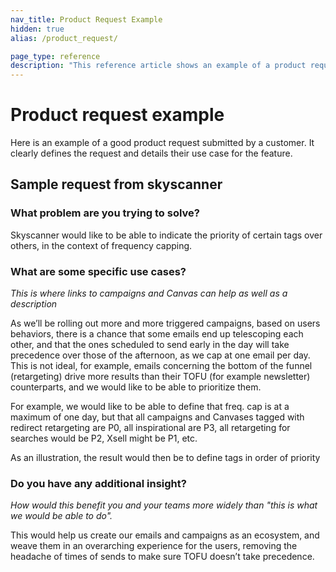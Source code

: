 ```yaml
---
nav_title: Product Request Example
hidden: true
alias: /product_request/

page_type: reference
description: "This reference article shows an example of a product request."
---
```


# Product request example
 
Here is an example of a good product request submitted by a customer. It clearly defines the request and details their use case for the feature. 
 
## Sample request from skyscanner
 
### What problem are you trying to solve?
Skyscanner would like to be able to indicate the priority of certain tags over others, in the context of frequency capping.
 
### What are some specific use cases?
_This is where links to campaigns and Canvas can help as well as a description_
 
As we’ll be rolling out more and more triggered campaigns, based on users behaviors, there is a chance that some emails end up telescoping each other, and that the ones scheduled to send early in the day will take precedence over those of the afternoon, as we cap at one email per day. This is not ideal, for example, emails concerning the bottom of the funnel (retargeting) drive more results than their TOFU (for example newsletter) counterparts, and we would like to be able to prioritize them.
 
For example, we would like to be able to define that freq. cap is at a maximum of one day, but that all campaigns and Canvases tagged with redirect retargeting are P0, all inspirational are P3, all retargeting for searches would be P2, Xsell might be P1, etc.
 
As an illustration, the result would then be to define tags in order of priority
 
### Do you have any additional insight?
_How would this benefit you and your teams more widely than "this is what we would be able to do"._

This would help us create our emails and campaigns as an ecosystem, and weave them in an overarching experience for the users, removing the headache of times of sends to make sure TOFU doesn’t take precedence.
